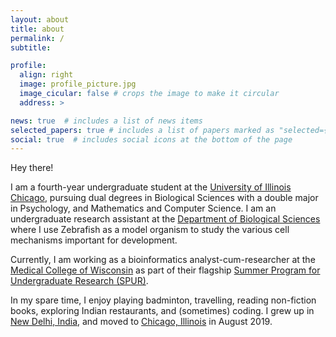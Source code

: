 ```yaml
---
layout: about
title: about
permalink: /
subtitle:

profile:
  align: right
  image: profile_picture.jpg
  image_cicular: false # crops the image to make it circular
  address: >

news: true  # includes a list of news items
selected_papers: true # includes a list of papers marked as "selected={true}"
social: true  # includes social icons at the bottom of the page
---
```


Hey there!

I am a fourth-year undergraduate student at the [University of Illinois Chicago](https://www.uic.edu), pursuing dual degrees in Biological Sciences with a double major in Psychology, and Mathematics and Computer Science. I am an undergraduate research assistant at the [Department of Biological Sciences](https://bios.uic.edu) where I use Zebrafish as a model organism to study the various cell mechanisms important for development.

Currently, I am working as a bioinformatics analyst-cum-researcher at the [Medical College of Wisconsin](https://www.mcw.edu) as part of their flagship [Summer Program for Undergraduate Research (SPUR)](https://www.mcw.edu/education/graduate-school/prospective-students/summer-program-for-undergraduate-research). 

In my spare time, I enjoy playing badminton, travelling, reading non-fiction books, exploring Indian restaurants, and (sometimes) coding. I grew up in [New Delhi, India](https://en.wikipedia.org/wiki/New_Delhi), and moved to [Chicago, Illinois](https://en.wikipedia.org/wiki/Chicago) in August 2019. 
